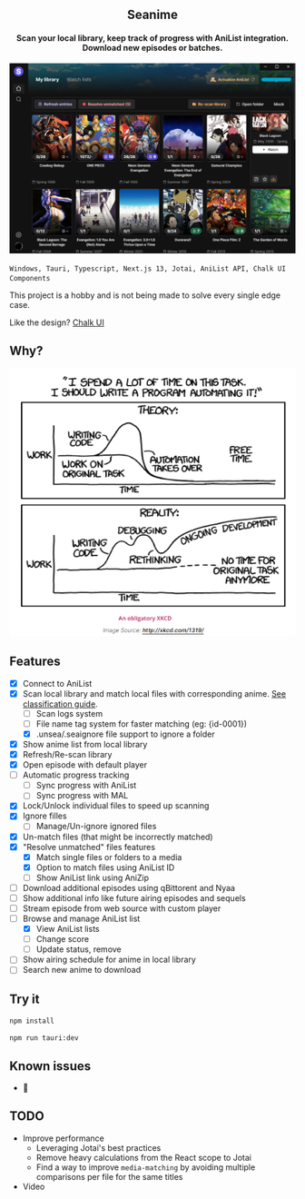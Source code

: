 <h2 align="center"><b>Seanime</b></h2>

<h4 align="center">Scan your local library, keep track of progress with AniList integration. Download new episodes or
batches.</h4>

![img_2.png](img_2.png)

``
Windows, Tauri, Typescript, Next.js 13, Jotai, AniList API, Chalk UI Components
``

This project is a hobby and is not being made to solve every single edge case.

Like the design? [Chalk UI](https://github.com/5rahim/chalk-ui)

## Why?

![img_1.png](img_1.png)

## Features

- [x] Connect to AniList
- [x] Scan local library and match local files with corresponding
  anime. [See classification guide](https://github.com/5rahim/seanime/blob/main/guide.md).
  - [ ] Scan logs system
  - [ ] File name tag system for faster matching (eg: {id-0001})
  - [x] .unsea/.seaignore file support to ignore a folder
- [x] Show anime list from local library
- [x] Refresh/Re-scan library
- [x] Open episode with default player
- [ ] Automatic progress tracking
  - [ ] Sync progress with AniList
  - [ ] Sync progress with MAL
- [x] Lock/Unlock individual files to speed up scanning
- [x] Ignore filles
  - [ ] Manage/Un-ignore ignored files
- [x] Un-match files (that might be incorrectly matched)
- [x] "Resolve unmatched" files features
  - [x] Match single files or folders to a media
  - [x] Option to match files using AniList ID
  - [ ] Show AniList link using AniZip
- [ ] Download additional episodes using qBittorent and Nyaa
- [ ] Show additional info like future airing episodes and sequels
- [ ] Stream episode from web source with custom player
- [ ] Browse and manage AniList list
  - [x] View AniList lists
  - [ ] Change score
  - [ ] Update status, remove
- [ ] Show airing schedule for anime in local library
- [ ] Search new anime to download

## Try it

```shell
npm install
```

```shell
npm run tauri:dev
```

## Known issues

- :shrug:

## TODO

- Improve performance
  - Leveraging Jotai's best practices
  - Remove heavy calculations from the React scope to Jotai
  - Find a way to improve `media-matching` by avoiding multiple comparisons per file for the same titles
- Video
